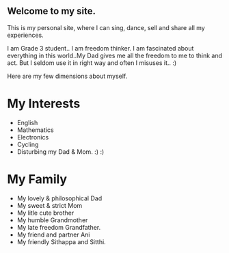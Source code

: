 ## Welcome to my site. 

This is my personal site, where I can sing, dance, sell and share all my experiences. 

I am Grade 3 student.. I am freedom thinker. I am fascinated about everything in this world..My Dad gives me all the freedom to me to think and act. But I seldom use it in right way and often I misuses it.. :) 

Here are my few dimensions about myself. 

# My Interests

- English
- Mathematics
- Electronics
- Cycling
- Disturbing my Dad & Mom. :) :) 

# My Family
- My lovely & philosophical Dad
- My sweet & strict Mom
- My litle cute brother
- My humble Grandmother
- My late freedom Grandfather. 
- My friend and partner Ani
- My friendly Sithappa and Sitthi. 


